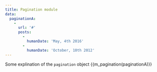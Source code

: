 ```yaml
---
title: Pagination module
data:
  paginationA:
    -
      url: '#'
      posts:
        -
          humanDate: 'May, 4th 2016'
        -
          humanDate: 'October, 10th 2012'
---
```

Some explination of the `pagination` object
{{m_pagination(paginationA)}}